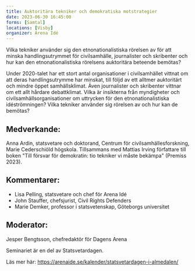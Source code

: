 ```yaml
---
title: Auktoritära tekniker och demokratiska motstrategier
date: 2023-06-30 16:45:00
forms: [Samtal]
locations: [Visby]
organizer: Arena Idé
---
```

Vilka tekniker använder sig den etnonationalistiska rörelsen av för att minska handlingsutrymmet för civilsamhälle, journalister och skribenter och hur kan den etnonationalistiska rörelsens auktoritära beteende bemötas?

Under 2020-talet har ett stort antal organisationer i civilsamhället vittnat om att deras handlingsutrymme har minskat, till följd av ett alltmer auktoritärt och mindre öppet samhällsklimat. Även journalister och skribenter vittnar om ett allt hårdare debattklimat. Vilka är insikterna från myndigheter och civilsamhällsorganisationer om uttrycken för den etnonationalistiska idéströmningen? Vilka tekniker använder sig rörelsen av och hur kan de bemötas?

## Medverkande:
Anna Ardin, statsvetare och doktorand, Centrum för civilsamhällesforskning, Marie Cederschiöld högskola. Tillsammans med Mattias Irving författare till boken "Till försvar för demokratin: tio tekniker vi måste bekämpa" (Premiss 2023).

## Kommentarer: 
- Lisa Pelling, statsvetare och chef för Arena Idé
- John Stauffer, chefsjurist, Civil Rights Defenders
- Marie Demker, professor i statsvetenskap, Göteborgs universitet

## Moderator:
Jesper Bengtsson, chefredaktör för Dagens Arena

Seminariet är en del av Statsvetardagen. 

Läs mer här: https://arenaide.se/kalender/statsvetardagen-i-almedalen/

